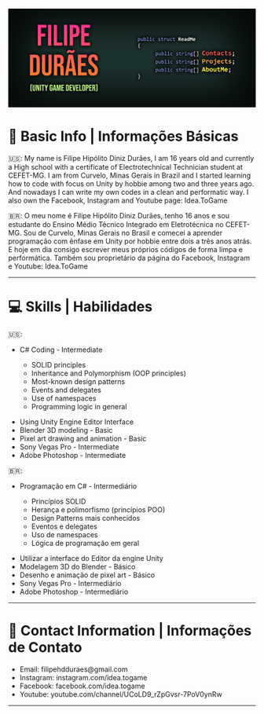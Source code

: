 [![Header](https://raw.githubusercontent.com/filipeduraes/filipeduraes/main/Header_GithubReadme.png "Header")](https://www.linkedin.com/in/filipeduraes/)

<h1> 👋 Basic Info | Informações Básicas </h1>

<p> 🇺🇸: My name is Filipe Hipólito Diniz Durães, I am 16 years old and currently a High school with a certificate of Electrotechnical Technician student at CEFET-MG.
I am from Curvelo, Minas Gerais in Brazil and I started learning how to code with focus on Unity by hobbie among two and three years ago. And nowadays I can write my own codes in a clean and performatic way. I also own the Facebook, Instagram and Youtube page: Idea.ToGame</p>

<p> 🇧🇷: O meu nome é Filipe Hipólito Diniz Durães, tenho 16 anos e sou estudante do Ensino Médio Técnico Integrado em Eletrotécnica no CEFET-MG.
Sou de Curvelo, Minas Gerais no Brasil e comecei a aprender programação com ênfase em Unity por hobbie entre dois a três anos atrás. E hoje em dia consigo escrever meus próprios códigos de forma limpa e performática. Também sou proprietário da página do Facebook, Instagram e Youtube: Idea.ToGame</p>

<hr>

<h1> 💻 Skills | Habilidades </h1>

🇺🇸:
<ul>
  <li>C# Coding - Intermediate</li>
</ul>

<ul>
	<ul>
		<li> SOLID principles</li>
		<li> Inheritance and Polymorphism (OOP principles)</li>
		<li> Most-known design patterns</li>
		<li> Events and delegates</li>
		<li> Use of namespaces</li>
		<li> Programming logic in general</li>
    </ul>
</ul>

<ul>
  <li>Using Unity Engine Editor Interface</li>
  <li>Blender 3D modeling - Basic</li>
  <li>Pixel art drawing and animation - Basic</li>
  <li>Sony Vegas Pro - Intermediate</li>
  <li>Adobe Photoshop - Intermediate</li>
</ul>


🇧🇷:
<ul>	
	<li> Programação em C# - Intermediário</li>
</ul>

<ul>
	<ul>
		<li>Princípios SOLID</li>
		<li>Herança e polimorfismo (princípios POO)</li>
		<li>Design Patterns mais conhecidos</li>
		<li>Eventos e delegates</li>
		<li>Uso de namespaces</li>
		<li>Lógica de programação em geral</li>
	</ul>
</ul>

<ul>
	<li>Utilizar a interface do Editor da engine Unity</li>
	<li>Modelagem 3D do Blender - Básico</li>
	<li>Desenho e animação de pixel art - Básico</li>
	<li>Sony Vegas Pro - Intermediário</li>
	<li>Adobe Photoshop - Intermediário</li>
</ul>

<hr>

<h1> 📱 Contact Information | Informações de Contato</h1>

<ul>
	<li>Email: filipehdduraes@gmail.com</li>
	<li>Instagram: instagram.com/idea.togame</li>
    <li>Facebook: facebook.com/idea.togame</li>
    <li>Youtube: youtube.com/channel/UCoLD9_rZpGvsr-7PoV0ynRw</li>
</ul>

<hr>

